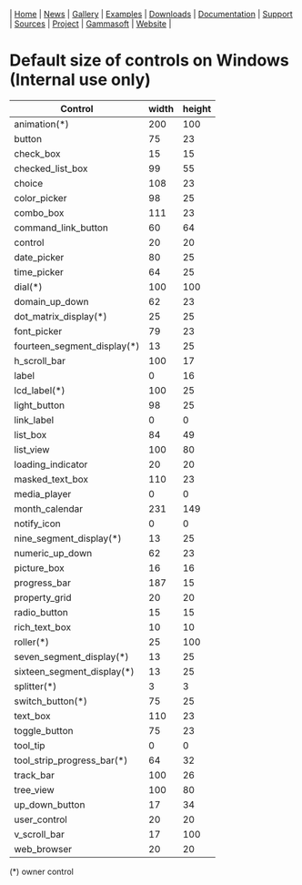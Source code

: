 | [Home](home.md) | [News](news.md) | [Gallery](gallery.md) | [Examples](examples.md) | [Downloads](downloads.md) | [Documentation](documentation.md) | [Support](support.md) | [Sources](https://github.com/gammasoft71/xtd) | [Project](https://sourceforge.net/projects/xtdpro/) | [Gammasoft](gammasoft.md) | [Website](https://gammasoft71.github.io/xtd) |

# Default size of controls on Windows (**Internal use only**)

| Control                     | width  | height |
|-----------------------------|--------|--------|
| animation(*)                |    200 |    100 |
| button                      |     75 |     23 |
| check_box                   |     15 |     15 |
| checked_list_box            |     99 |     55 |
| choice                      |    108 |     23 |
| color_picker                |     98 |     25 |
| combo_box                   |    111 |     23 |
| command_link_button         |     60 |     64 |
| control                     |     20 |     20 |
| date_picker                 |     80 |     25 |
| time_picker                 |     64 |     25 |
| dial(*)                     |    100 |    100 |
| domain_up_down              |     62 |     23 |
| dot_matrix_display(*)       |     25 |     25 |
| font_picker                 |     79 |     23 |
| fourteen_segment_display(*) |     13 |     25 |
| h_scroll_bar                |    100 |     17 |
| label                       |      0 |     16 |
| lcd_label(*)                |    100 |     25 |
| light_button                |     98 |     25 |
| link_label                  |      0 |      0 |
| list_box                    |     84 |     49 |
| list_view                   |    100 |     80 |
| loading_indicator           |     20 |     20 |
| masked_text_box             |    110 |     23 |
| media_player                |      0 |      0 |
| month_calendar              |    231 |    149 |
| notify_icon                 |      0 |      0 |
| nine_segment_display(*)     |     13 |     25 |
| numeric_up_down             |     62 |     23 |
| picture_box                 |     16 |     16 |
| progress_bar                |    187 |     15 |
| property_grid               |     20 |     20 |
| radio_button                |     15 |     15 |
| rich_text_box               |     10 |     10 |
| roller(*)                   |     25 |    100 |
| seven_segment_display(*)    |     13 |     25 |
| sixteen_segment_display(*)  |     13 |     25 |
| splitter(*)                 |      3 |      3 |
| switch_button(*)            |     75 |     25 |
| text_box                    |    110 |     23 |
| toggle_button               |     75 |     23 |
| tool_tip                    |      0 |      0 |
| tool_strip_progress_bar(*)  |     64 |     32 |
| track_bar                   |    100 |     26 |
| tree_view                   |    100 |     80 |
| up_down_button              |     17 |     34 |
| user_control                |     20 |     20 |
| v_scroll_bar                |     17 |    100 |
| web_browser                 |     20 |     20 |

(*) owner control
